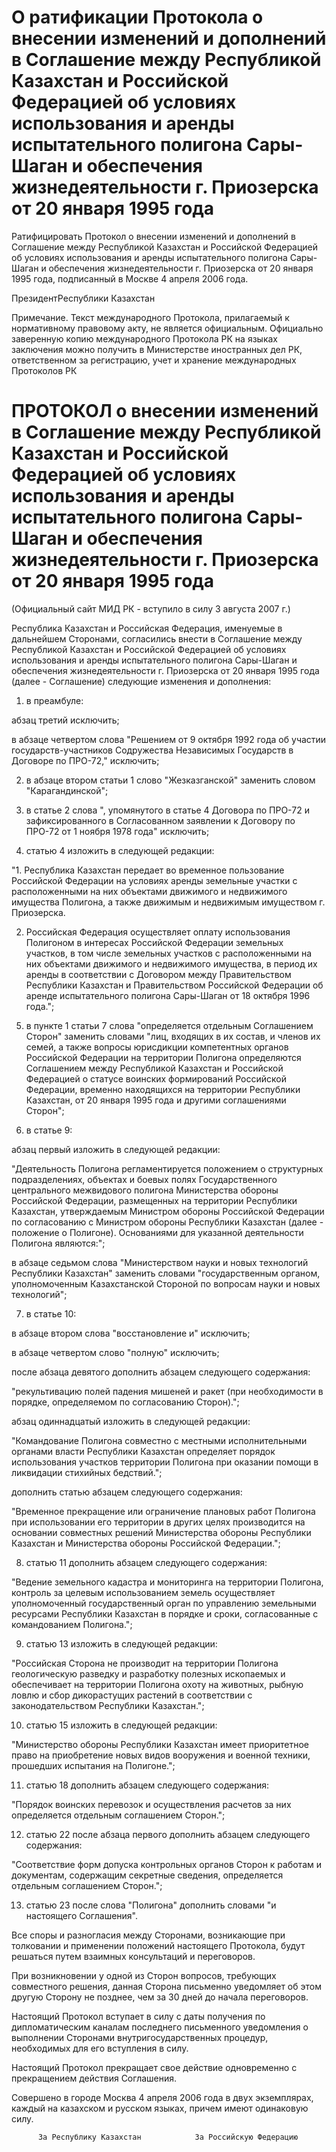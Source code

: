 # О ратификации Протокола о внесении изменений и дополнений в Соглашение между Республикой Казахстан и Российской Федерацией об условиях использования и аренды испытательного полигона Сары-Шаган и обеспечения жизнедеятельности г. Приозерска от 20 января 1995 года

Ратифицировать Протокол о внесении изменений и дополнений в Соглашение между Республикой Казахстан и Российской Федерацией об условиях использования и аренды испытательного полигона Сары-Шаган и обеспечения жизнедеятельности г. Приозерска от 20 января 1995 года, подписанный в Москве 4 апреля 2006 года.

ПрезидентРеспублики Казахстан

Примечание. Текст международного Протокола, прилагаемый к нормативному правовому акту, не является официальным. Официально заверенную копию международного Протокола РК на языках заключения можно получить в Министерстве иностранных дел РК, ответственном за регистрацию, учет и хранение международных Протоколов РК

# ПРОТОКОЛ о внесении изменений в Соглашение между Республикой Казахстан и Российской Федерацией об условиях использования и аренды испытательного полигона Сары-Шаган и обеспечения жизнедеятельности г. Приозерска от 20 января 1995 года

(Официальный сайт МИД РК - вступило в силу 3 августа 2007 г.)

Республика Казахстан и Российская Федерация, именуемые в дальнейшем Сторонами, согласились внести в Соглашение между Республикой Казахстан и Российской Федерацией об условиях использования и аренды испытательного полигона Сары-Шаган и обеспечения жизнедеятельности г. Приозерска от 20 января 1995 года (далее - Соглашение) следующие изменения и дополнения:

1) в преамбуле:

абзац третий исключить;

в абзаце четвертом слова "Решением от 9 октября 1992 года об участии государств-участников Содружества Независимых Государств в Договоре по ПРО-72," исключить;

2) в абзаце втором статьи 1 слово "Жезказганской" заменить словом "Карагандинской";

3) в статье 2 слова ", упомянутого в статье 4 Договора по ПРО-72 и зафиксированного в Согласованном заявлении к Договору по ПРО-72 от 1 ноября 1978 года" исключить;

4) статью 4 изложить в следующей редакции:

"1. Республика Казахстан передает во временное пользование Российской Федерации на условиях аренды земельные участки с расположенными на них объектами движимого и недвижимого имущества Полигона, а также движимым и недвижимым имуществом г. Приозерска.

2. Российская Федерация осуществляет оплату использования Полигоном в интересах Российской Федерации земельных участков, в том числе земельных участков с расположенными на них объектами движимого и недвижимого имущества, в период их аренды в соответствии с Договором между Правительством Республики Казахстан и Правительством Российской Федерации об аренде испытательного полигона Сары-Шаган от 18 октября 1996 года.";

5) в пункте 1 статьи 7 слова "определяется отдельным Соглашением Сторон" заменить словами "лиц, входящих в их состав, и членов их семей, а также вопросы юрисдикции компетентных органов Российской Федерации на территории Полигона определяются Соглашением между Республикой Казахстан и Российской Федерацией о статусе воинских формирований Российской Федерации, временно находящихся на территории Республики Казахстан, от 20 января 1995 года и другими соглашениями Сторон";

6) в статье 9:

абзац первый изложить в следующей редакции:

"Деятельность Полигона регламентируется положением о структурных подразделениях, объектах и боевых полях Государственного центрального межвидового полигона Министерства обороны Российской Федерации, размещенных на территории Республики Казахстан, утверждаемым Министром обороны Российской Федерации по согласованию с Министром обороны Республики Казахстан (далее - положение о Полигоне). Основаниями для указанной деятельности Полигона являются:";

в абзаце седьмом слова "Министерством науки и новых технологий Республики Казахстан" заменить словами "государственным органом, уполномоченным Казахстанской Стороной по вопросам науки и новых технологий";

7) в статье 10:

в абзаце втором слова "восстановление и" исключить;

в абзаце четвертом слово "полную" исключить;

после абзаца девятого дополнить абзацем следующего содержания:

"рекультивацию полей падения мишеней и ракет (при необходимости в порядке, определяемом по согласованию Сторон).";

абзац одиннадцатый изложить в следующей редакции:

"Командование Полигона совместно с местными исполнительными органами власти Республики Казахстан определяет порядок использования участков территории Полигона при оказании помощи в ликвидации стихийных бедствий.";

дополнить статью абзацем следующего содержания:

"Временное прекращение или ограничение плановых работ Полигона при использовании его территории в других целях производится на основании совместных решений Министерства обороны Республики Казахстан и Министерства обороны Российской Федерации.";

8) статью 11 дополнить абзацем следующего содержания:

"Ведение земельного кадастра и мониторинга на территории Полигона, контроль за целевым использованием земель осуществляет уполномоченный государственный орган по управлению земельными ресурсами Республики Казахстан в порядке и сроки, согласованные с командованием Полигона.";

9) статью 13 изложить в следующей редакции:

"Российская Сторона не производит на территории Полигона геологическую разведку и разработку полезных ископаемых и обеспечивает на территории Полигона охоту на животных, рыбную ловлю и сбор дикорастущих растений в соответствии с законодательством Республики Казахстан.";

10) статью 15 изложить в следующей редакции:

"Министерство обороны Республики Казахстан имеет приоритетное право на приобретение новых видов вооружения и военной техники, прошедших испытания на Полигоне.";

11) статью 18 дополнить абзацем следующего содержания:

"Порядок воинских перевозок и осуществления расчетов за них определяется отдельным соглашением Сторон.";

12) статью 22 после абзаца первого дополнить абзацем следующего содержания:

"Соответствие форм допуска контрольных органов Сторон к работам и документам, содержащим секретные сведения, определяется отдельным соглашением Сторон.";

13) статью 23 после слова "Полигона" дополнить словами "и настоящего Соглашения".

Все споры и разногласия между Сторонами, возникающие при толковании и применении положений настоящего Протокола, будут решаться путем взаимных консультаций и переговоров.

При возникновении у одной из Сторон вопросов, требующих совместного решения, данная Сторона письменно уведомляет об этом другую Сторону не позднее, чем за 30 дней до начала переговоров.

Настоящий Протокол вступает в силу с даты получения по дипломатическим каналам последнего письменного уведомления о выполнении Сторонами внутригосударственных процедур, необходимых для его вступления в силу.

Настоящий Протокол прекращает свое действие одновременно с прекращением действия Соглашения.

Совершено в городе Москва 4 апреля 2006 года в двух экземплярах, каждый на казахском и русском языках, причем имеют одинаковую силу.

          За Республику Казахстан            За Российскую Федерацию

